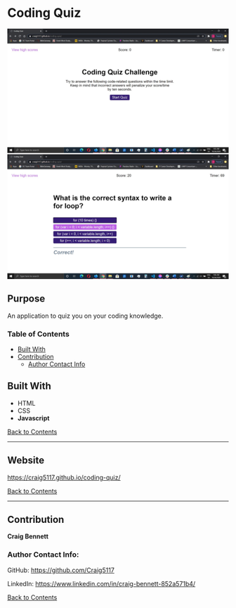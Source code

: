 # Coding Quiz
![Screenshot of Coding Quiz Main Page](./screenshots/coding-quiz-screenshot1.jpg)
![Screenshot of Coding Quiz Question Example](./screenshots/coding-quiz-screenshot2.jpg)
## Purpose
An application to quiz you on your coding knowledge.

### Table of Contents
- [Built With](#built-with)
- [Contribution](#contribution)
    - [Author Contact Info](#author-contact-info)


## Built With
- HTML
- CSS
- **Javascript**

[Back to Contents](#table-of-contents)

---

## Website
https://craig5117.github.io/coding-quiz/

[Back to Contents](#table-of-contents)

---

## Contribution

**Craig Bennett**


### Author Contact Info:

GitHub: https://github.com/Craig5117

LinkedIn: https://www.linkedin.com/in/craig-bennett-852a571b4/

[Back to Contents](#table-of-contents)


